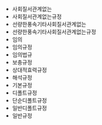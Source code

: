 - 사회질서관계없는
- 사회질서관계없는규정
- 선량한풍속기타사회질서관계없는
- 선량한풍속기타사회질서관계없는규정
- 임의
- 임의규정
- 임의법규
- 보충규정
- 상대적효력규정
- 해석규정
- 기본규정
- 디폴트규정
- 단순디폴트규정
- 일반디폴트규정
- 일반규정